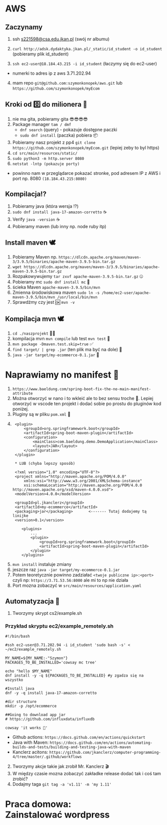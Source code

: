# AWS
## Zaczynamy

1. ssh s221598@csa.edu.jkan.pl (swój nr albumu)

2. ``curl http://adsk.dydaktyka.jkan.pl/_static/id_student -o id_student`` (pobieramy plik id_student)
3. ``ssh ec2-user@18.184.43.215 -i id_student`` (łaczymy się do ec2-user)
* numerki to adres ip z aws
3.71.202.94
4. mam repo ``git@github.com:szymonkonopek/aws.git`` lub ``https://github.com/szymonkonopek/myEcom``

## Kroki od 0️⃣ do milionera 🤑

1. nie ma gita, pobieramy gita 😎😎😎😎
3. Package manager ``tam / dmf``
    * ``dnf search`` (query) - pokazuje dostępne paczki
    * ``sudo dnf install`` (paczka) pobiera 📦
3. Pobieramy nasz projekt z pp4 ``git clone https://github.com/szymonkonopek/myEcom.git`` (lepiej zeby to byl https)
4. ``cd src/main/resources/static/``
5. ``sudo python3 -m http.server 8080``
6. ``netstat -lntp (pokazuje porty)``
- powinno nam w przeglądarce pokazać stronke, pod adresem IP z AWS i port np. 8080 ``(18.184.43.215:8080)``


## Kompilacja⁉️
1. Pobieramy java (która wersja ⁉️)
2. ``sudo dnf install java-17-amazon-corretto`` ☕️
3. Verify ``java -version`` ☕️
4. Pobieramy maven (lub inny np. node ruby itp)

## Install maven 🕊️
1. Pobieramy Maven np. ``https://dlcdn.apache.org/maven/maven-3/3.9.5/binaries/apache-maven-3.9.5-bin.tar.gz``
2. ``wget https://dlcdn.apache.org/maven/maven-3/3.9.5/binaries/apache-maven-3.9.5-bin.tar.gz``
3. Rozpakowywujemy ``tar zxvf apache-maven-3.9.5-bin.tar.gz`` 🤐
4. Pobieramy mc ``sudo dnf install mc`` 🎤
5. ścieka Maven ``apache-maven-3.9.5/bin/mvn``
6. Zmienna środowiskowa maven ``sudo ln -s /home/ec2-user/apache-maven-3.9.5/bin/mvn /usr/local/bin/mvn``
7. Sprawdźmy czy jest 🆗 ``mvn -v``

## Kompilacja mvn 🕊️
1. ``cd ./naszprojekt`` 🧑‍🎨
2. kompilacja mvn ``mvn compile`` lub test ``mvn test`` 🧪
3. ``mvn package -Dmaven.test.skip=true`` ✅
4. ``find target/ | grep .jar`` (ten plik ma być na dole) 📁
5. ``java -jar target/my-ecommerce-0.1.jar`` 🫙

# Naprawiamy no manifest 📖
1. ``https://www.baeldung.com/spring-boot-fix-the-no-main-manifest-attribute``
2. Można otworzyć w nano i to wkleić ale to bez sensu troche 🤦. Lepiej otworzyć w vscode ten projekt i dodać sobie po prostu do pluginów kod poniżej.
2. Pluginy są w pliku ``pom.xml`` 🍑
2. ```
    <plugin>
        <groupId>org.springframework.boot</groupId>
        <artifactId>spring-boot-maven-plugin</artifactId>
        <configuration>
            <mainClass>com.baeldung.demo.DemoApplication</mainClass>
            <layout>JAR</layout>
        </configuration>
    </plugin>

    * LUB (chyba lepszy sposób)

    ```
        <?xml version="1.0" encoding="UTF-8"?>
        <project xmlns="http://maven.apache.org/POM/4.0.0"
            xmlns:xsi="http://www.w3.org/2001/XMLSchema-instance"
            xsi:schemaLocation="http://maven.apache.org/POM/4.0.0 http://maven.apache.org/xsd/maven-4.0.0.xsd">
        <modelVersion>4.0.0</modelVersion>

        <groupId>pl.jkanclerz</groupId>
        <artifactId>my-ecommerce</artifactId>
        <packaging>jar</packaging>       <------- Tutaj dodajemy tą linijke
        <version>0.1</version>

    ```
        <plugins>
            ...
            <plugin>
                <groupId>org.springframework.boot</groupId>
                <artifactId>spring-boot-maven-plugin</artifactId>
            </plugin>
        </plugins>    

3. ``mvn install`` instaluje zmiany
4. jeszcze raz ``java -jar target/my-ecommerce-0.1.jar``
5. Potem teoretycznie powinno zadziałać ``<twoje publiczne ip>:<port>`` czyli np: ``https://3.71.53.56:8000`` ale mi to np nie działa
6. Port mozna zobaczyć w ``src/main/resources/application.yaml``

## Automatyzacja 🎰
1. Tworzymy skrypt cs2/example.sh

### Przykład skryptu ec2/example_remotely.sh
```
#!/bin/bash

#ssh ec2-user@3.71.202.94 -i id_student 'sudo bash -s' < ~/ec2/example_remotely.sh

MY_NAME=${MY_NAME:-"Szymon"}
PACKAGES_TO_BE_INSTALLED='cowsay mc tree'

echo "hello $MY_NAME"
dnf install -y -q ${PACKAGES_TO_BE_INSTALLED} #y zgadza się na wszystko

#Install java
dnf -y -q install java-17-amazon-corretto

#dir structure
mkdir -p /opt/ecommerce

##Going to download app jar
# https://github.com/influxdata/influxdb

cowsay 'it works 🐄'
```

* Github actions: ``https://docs.github.com/en/actions/quickstart``
* Java with Maven:  ``https://docs.github.com/en/actions/automating-builds-and-tests/building-and-testing-java-with-maven``
* Kanclerz acitons:  ``https://github.com/jkanclerz/computer-programming-4/tree/master/.github/workflows``

2. Tworzymy akcje takie jak zrobił Mr. Kanclerz 🎬
3. W między czasie mozna zobaczyć zakładke release dodać tak i coś tam zrobić?
4. Dodajmy taga ``git tag -a 'v1.11' -m 'my 1.11'``
# Praca domowa: Zainstalować wordpress
